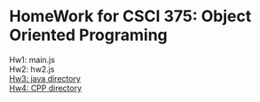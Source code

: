 HomeWork for CSCI 375: Object Oriented Programing
======
Hw1: main.js <br />
Hw2: hw2.js <br />
[Hw3: java directory](https://github.com/rSterling319/CSCI375/tree/master/java) <br />
[Hw4: CPP directory](https://github.com/rSterling319/CSCI375/tree/master/CPP) <br />

